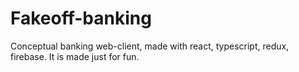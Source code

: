 # Fakeoff-banking

Conceptual banking web-client, made with react, typescript, redux, firebase. It is made just for fun.
